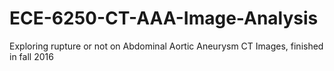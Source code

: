 # ECE-6250-CT-AAA-Image-Analysis
Exploring rupture or not on Abdominal Aortic Aneurysm CT Images, finished in fall 2016
